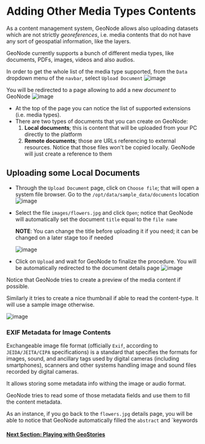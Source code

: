 # Adding Other Media Types Contents
As a content management system, GeoNode allows also uploading datasets which are not strictly *georeferences*, i.e. media contents that do not have any sort of geospatial information, like the layers.

GeoNode currently supports a bunch of different media types, like documents, PDFs, images, videos and also audios.

In order to get the whole list of the media type supported, from the `Data` dropdown menu of the `navbar`, select `Upload Document`
   ![image](https://user-images.githubusercontent.com/1278021/125596725-0f3df4c1-2bd4-49d5-8ede-45cb847b51c8.png)

You will be redirected to a page allowing to add a new *document* to GeoNode
   ![image](https://user-images.githubusercontent.com/1278021/125596918-fac5a8fd-3f5f-4166-91e5-07e9321b99d1.png)

- At the top of the page you can notice the list of supported extensions (i.e. media types).
- There are two types of documents that you can create on GeoNode:
   1. **Local documents**; this is content that will be uploaded from your PC directly to the platform
   2. **Remote documents**; those are URLs referencing to external resources. Notice that those files won't be copied locally. GeoNode will just create a reference to them

## Uploading some Local Documents
 - Through the `Upload Document` page, click on `Choose file`; that will open a system file browser. Go to the `/opt/data/sample_data/documents` location
     ![image](https://user-images.githubusercontent.com/1278021/125597787-afbd5ad6-03f7-4b7b-8a83-c18716af50c2.png)

 - Select the file `images/flowers.jpg` and click `Open`; notice that GeoNode will automatically set the document `title` equal to the `file name`
 
   **NOTE**: You can change the title before uploading it if you need; it can be changed on a later stage too if needed
  
     ![image](https://user-images.githubusercontent.com/1278021/125598146-adceb591-81a5-446f-a53e-0be630105262.png)

 - Click on `Upload` and wait for GeoNode to finalize the procedure. You will be automatically redirected to the document details page
     ![image](https://user-images.githubusercontent.com/1278021/125598687-dfdc225e-5f07-4be6-bf26-e6b37e4b5250.png)

Notice that GeoNode tries to create a preview of the media content if possible.

Similarly it tries to create a nice thumbnail if able to read the content-type. It will use a sample image otherwise.

   ![image](https://user-images.githubusercontent.com/1278021/125599966-657f67d0-8296-408f-8a18-05c795e76bb4.png)

### EXIF Metadata for Image Contents
Exchangeable image file format (officially `Exif`, according to `JEIDA/JEITA/CIPA` specifications) is a standard that specifies the formats for images, sound, and ancillary tags used by digital cameras (including smartphones), scanners and other systems handling image and sound files recorded by digital cameras.

It allows storing some metadata info withing the image or audio format.

GeoNode tries to read some of those metadata fields and use them to fill the content metadata.

As an instance, if you go back to the `flowers.jpg` details page, you will be able to notice that GeoNode automatically filled the `abstract` and `keywords

#### [Next Section: Playing with GeoStories](ADD_GEOSTORIES.md)
